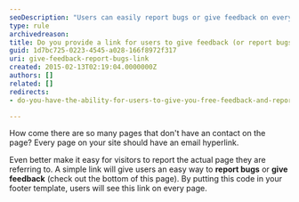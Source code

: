 ```yaml
---
seoDescription: "Users can easily report bugs or give feedback on every page through a simple link, making it convenient to share their thoughts."
type: rule
archivedreason: 
title: Do you provide a link for users to give feedback (or report bugs)?
guid: 1d7bc725-0223-4545-a028-166f8972f317
uri: give-feedback-report-bugs-link
created: 2015-02-13T02:19:04.0000000Z
authors: []
related: []
redirects: 
- do-you-have-the-ability-for-users-to-give-you-free-feedback-and-report-bugs-on-every-page

---
```


How come there are so many pages that don't have an contact on the page? Every page on your site should have an email hyperlink.

<!--endintro-->

Even better make it easy for visitors to report the actual page they are referring to. A simple link will give users an easy way to **report bugs** or **give feedback** (check out the bottom of this page). By putting this code in your footer template, users will see this link on every page.
